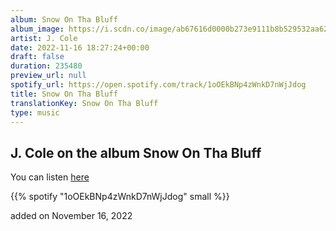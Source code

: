 ```yaml
---
album: Snow On Tha Bluff
album_image: https://i.scdn.co/image/ab67616d0000b273e9111b8b529532aa62b14bdc
artist: J. Cole
date: 2022-11-16 18:27:24+00:00
draft: false
duration: 235480
preview_url: null
spotify_url: https://open.spotify.com/track/1oOEkBNp4zWnkD7nWjJdog
title: Snow On Tha Bluff
translationKey: Snow On Tha Bluff
type: music
---
```


## J. Cole on the album Snow On Tha Bluff

You can listen [here](https://open.spotify.com/track/1oOEkBNp4zWnkD7nWjJdog)

{{% spotify "1oOEkBNp4zWnkD7nWjJdog" small %}}

added on November 16, 2022